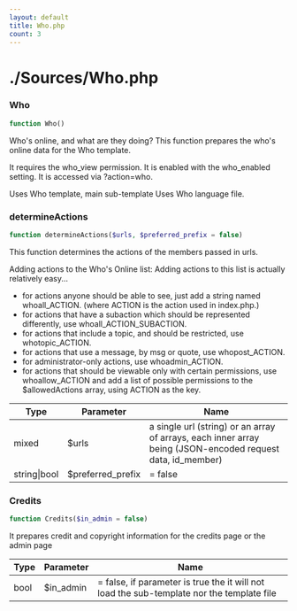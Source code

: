 ```yaml
---
layout: default
title: Who.php
count: 3
---
```


# ./Sources/Who.php

### Who

```php
function Who()
```
Who's online, and what are they doing?
This function prepares the who's online data for the Who template.

It requires the who_view permission.
It is enabled with the who_enabled setting.
It is accessed via ?action=who.

Uses Who template, main sub-template
Uses Who language file.


### determineActions

```php
function determineActions($urls, $preferred_prefix = false)
```
This function determines the actions of the members passed in urls.

Adding actions to the Who's Online list:
Adding actions to this list is actually relatively easy...
 - for actions anyone should be able to see, just add a string named whoall_ACTION.
   (where ACTION is the action used in index.php.)
 - for actions that have a subaction which should be represented differently, use whoall_ACTION_SUBACTION.
 - for actions that include a topic, and should be restricted, use whotopic_ACTION.
 - for actions that use a message, by msg or quote, use whopost_ACTION.
 - for administrator-only actions, use whoadmin_ACTION.
 - for actions that should be viewable only with certain permissions,
   use whoallow_ACTION and add a list of possible permissions to the
   $allowedActions array, using ACTION as the key.

Type|Parameter|Name
---|---|---
mixed|$urls|a single url (string) or an array of arrays, each inner array being (JSON-encoded request data, id_member)
string&#124;bool|$preferred_prefix|= false

### Credits

```php
function Credits($in_admin = false)
```
It prepares credit and copyright information for the credits page or the admin page



Type|Parameter|Name
---|---|---
bool|$in_admin|= false, if parameter is true the it will not load the sub-template nor the template file

